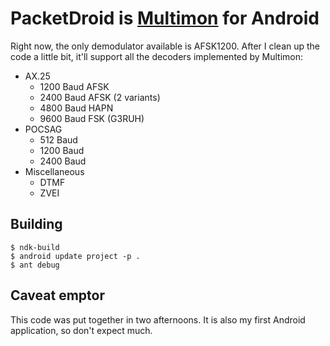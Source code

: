 PacketDroid is [Multimon](http://www.baycom.org/~tom/ham/linux/multimon.html) for Android
=========================================================================================

Right now, the only demodulator available is AFSK1200. 
After I clean up the code a little bit, it'll support all the decoders implemented by Multimon:

- AX.25
    - 1200 Baud AFSK
    - 2400 Baud AFSK (2 variants)
    - 4800 Baud HAPN
    - 9600 Baud FSK (G3RUH)
- POCSAG
    - 512 Baud
    - 1200 Baud
    - 2400 Baud
- Miscellaneous
    - DTMF
    - ZVEI


Building
--------

    $ ndk-build
    $ android update project -p .
    $ ant debug

Caveat emptor
-------------

This code was put together in two afternoons. It is also my first Android application, so don't expect much.
